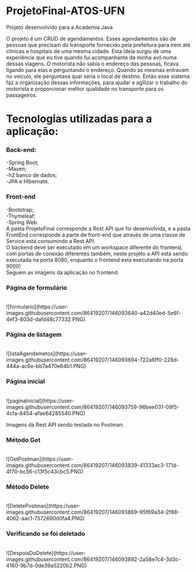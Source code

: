 # ProjetoFinal-ATOS-UFN
Projeto desenvolvido para a Academia Java

O projeto é um CRUD de agendamentos. Esses agendamentos são de pessoas que precisam do transporte fornecido pela prefeitura para irem até clínicas e hospitais de uma mesma cidade. Esta ideia surgiu de uma experiência que eu tive quando fui acompanhante da minha avó numa dessas viagens. O motorista não sabia o endereço das pessoas, ficava ligando para elas e perguntando o endereço. Quando as mesmas entravam no veículo, ele perguntava qual seria o local de destino. Então esse sistema faz a organização dessas informações, para ajudar e agilizar o trabalho do motorista e proporcionar melhor qualidade no transporte para os passageiros.

# Tecnologias utilizadas para a aplicação:
<h3>Back-end:</h3>
-Spring Boot;<br>
-Maven;<br>
-h2 banco de dados;<br>
-JPA e HIbernate.<br>

<h3>Front-end</h3>
-Bootstrap;<br>
-Thymeleaf;<br>
-Spring Web.
<br>
A pasta ProjetoFinal corresponde a Rest API que foi desenvolvida, e a pasta FrontEnd corresponde a parte de front-end que através de uma classe de Service está consumindo a Rest API.
<br>
O backend deve ser executado em um workspace diferente do frontend, com portas de conexão diferentes também, neste projeto a API está sendo executada na porta 8080, enquanto o frontend esta executando na porta 9000!
<br>
Seguem as imagens da aplicação no frontend:

<h3>Página de formulário</h3><br>
![formulario](https://user-images.githubusercontent.com/86419207/146093640-a42d40ed-5e6f-4ef3-803d-dafd48c77332.PNG)
<h3>Página de listagem</h3><br>
![listaAgendametos](https://user-images.githubusercontent.com/86419207/146093694-722a6ff0-228d-444a-ac6e-bb7a470e64b1.PNG)
<h3>Página inicial</h3><br>
![paginaInicial](https://user-images.githubusercontent.com/86419207/146093759-96bee031-09f5-4cfa-8454-afae64285540.PNG)

Imagens da Rest API sendo testada no Postman:

<h3>Método Get</h3><br>
![GetPostman](https://user-images.githubusercontent.com/86419207/146093839-41333ac3-171d-4f70-bc56-c13f5c43cbc5.PNG)
<h3>Método Delete</h3><br>
![DeletePostman](https://user-images.githubusercontent.com/86419207/146093869-95f69a34-2f88-4062-aac1-7572690d0fa4.PNG)
<h3>Verificando se foi deletado</h3><br>
![DespoisDoDelete](https://user-images.githubusercontent.com/86419207/146093892-2a58e7c4-3d3c-4160-9b7d-0de39a5220b2.PNG)



